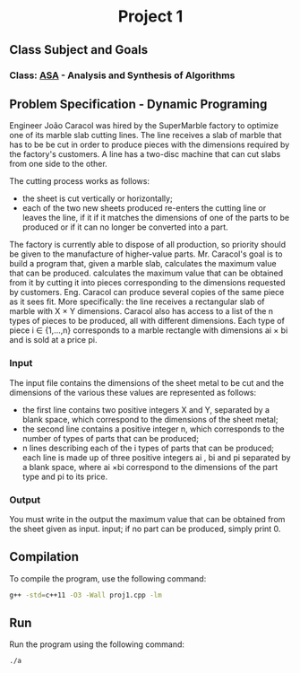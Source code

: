 # <p align="center">Project 1 </p>

## Class Subject and Goals
### Class: [ASA](https://fenix.tecnico.ulisboa.pt/cursos/leic-t/disciplina-curricular/1971853845332785) - Analysis and Synthesis of Algorithms

## Problem Specification - Dynamic Programing
Engineer João Caracol was hired by the SuperMarble factory to optimize one of its marble slab cutting lines. The line receives a slab of marble that has to be be cut in order to produce pieces with the dimensions required by the factory's customers. A line has a two-disc machine that can cut slabs from one side to the other. 

The cutting process works as follows:
- the sheet is cut vertically or horizontally;
- each of the two new sheets produced re-enters the cutting line or leaves the line, if it if it matches the dimensions of one of the parts to be produced or if it can no longer be converted into a part.

The factory is currently able to dispose of all production, so priority should be given to the manufacture of higher-value parts.
Mr. Caracol's goal is to build a program that, given a marble slab, calculates the maximum value that can be produced.
calculates the maximum value that can be obtained from it by cutting it into pieces corresponding to the dimensions requested by customers. Eng. Caracol can produce several copies of the same piece as it sees fit. More specifically: the line receives a rectangular slab of marble with X × Y dimensions. Caracol also has access to a list of the n types of pieces to be produced, all with different dimensions.
Each type of piece i ∈ {1,...,n} corresponds to a marble rectangle with dimensions ai × bi and is sold at a price pi.

### Input

The input file contains the dimensions of the sheet metal to be cut and the dimensions of the various these values are represented as follows:
- the first line contains two positive integers X and Y, separated by a blank space, which correspond to the dimensions of the sheet metal;
- the second line contains a positive integer n, which corresponds to the number of types of parts that can be produced;
- n lines describing each of the i types of parts that can be produced; 
each line is made up of three positive integers ai , bi and pi separated by a blank space, where ai ×bi correspond to the dimensions of the part type and pi to its price.

### Output
You must write in the output the maximum value that can be obtained from the sheet given as input. input; if no part can be produced, simply print 0.


## Compilation
To compile the program, use the following command:

```bash
g++ -std=c++11 -O3 -Wall proj1.cpp -lm
```
## Run
Run the program using the following command:

```bash
./a
```

